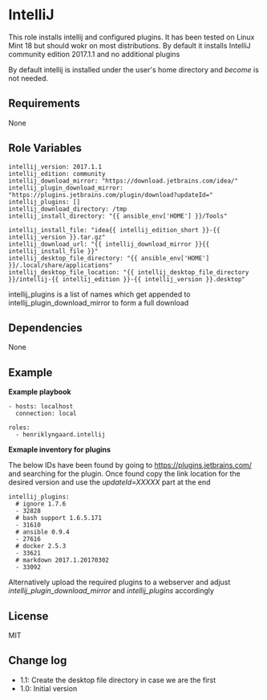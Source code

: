 IntelliJ
=========

This role installs intellij and configured plugins. It has been tested on Linux Mint 18 but should wokr on most 
distributions. By default it installs IntelliJ community edition 2017.1.1 and no additional plugins

By default intellij is installed under the user's home directory and _become_ is not needed.

Requirements
------------

None


Role Variables
--------------

    intellij_version: 2017.1.1
    intellij_edition: community
    intellij_download_mirror: "https://download.jetbrains.com/idea/"
    intellij_plugin_download_mirror: "https://plugins.jetbrains.com/plugin/download?updateId="
    intellij_plugins: []
    intellij_download_directory: /tmp
    intellij_install_directory: "{{ ansible_env['HOME'] }}/Tools"

    intellij_install_file: "idea{{ intellij_edition_short }}-{{ intellij_version }}.tar.gz"
    intellij_download_url: "{{ intellij_download_mirror }}{{ intellij_install_file }}"
    intellij_desktop_file_directory: "{{ ansible_env['HOME'] }}/.local/share/applications"
    intellij_desktop_file_location: "{{ intellij_desktop_file_directory }}/intellij-{{ intellij_edition }}-{{ intellij_version }}.desktop"

intellij_plugins is a list of names which get appended to intellij_plugin_download_mirror to form a full download  


Dependencies
------------

None

Example 
-------

__Example playbook__


    - hosts: localhost
      connection: local
    
    roles:
      - henriklyngaard.intellij
      
__Exmaple inventory for plugins__

The below IDs have been found by going to https://plugins.jetbrains.com/ and searching for the plugin. 
Once found copy the link location for the desired version and use the _updateId=XXXXX_ part at the end        
      
    intellij_plugins:
      # ignore 1.7.6
      - 32828
      # bash support 1.6.5.171
      - 31610
      # ansible 0.9.4
      - 27616
      # docker 2.5.3
      - 33621
      # markdown 2017.1.20170302
      - 33092      
      
 Alternatively upload the required plugins to a webserver and adjust _intellij_plugin_download_mirror_ and 
 _intellij_plugins_ accordingly
      
      
License
-------

MIT

Change log
----------

* 1.1: Create the desktop file directory in case we are the first
* 1.0: Initial version
